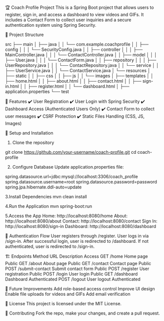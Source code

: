 🏆 Coach Profile Project
This is a Spring Boot project that allows users to register, sign in, and access a dashboard to view videos and GIFs. It includes a Contact Form to collect user inquiries and a secure authentication system using Spring Security.

📂 Project Structure

src
├── main
│   ├── java
│   │   └── com.example.coachprofile
│   │       ├── config
│   │       │   └── SecurityConfig.java
│   │       ├── controller
│   │       │   ├── MainController.java
│   │       │   └── ContactController.java
│   │       ├── model
│   │       │   ├── User.java
│   │       │   └── ContactForm.java
│   │       ├── repository
│   │       │   ├── UserRepository.java
│   │       │   └── ContactRepository.java
│   │       └── service
│   │           ├── UserService.java
│   │           └── ContactService.java
│   └── resources
│       ├── static
│       │   ├── css
│       │   ├── js
│       │   └── images
│       ├── templates
│       │   ├── home.html
│       │   ├── about.html
│       │   ├── contact.html
│       │   ├── sign-in.html
│       │   ├── register.html
│       │   └── dashboard.html
│       ├── application.properties
└── test

🌟 Features
✔️ User Registration
✔️ User Login with Spring Security
✔️ Dashboard Access (Authenticated Users Only)
✔️ Contact Form to collect user messages
✔️ CSRF Protection
✔️ Static Files Handling (CSS, JS, Images)

🚀 Setup and Installation
1. Clone the repository

git clone https://github.com/your-username/coach-profile.git
cd coach-profile

2. Configure Database
Update application.properties file:

spring.datasource.url=jdbc:mysql://localhost:3306/coach_profile
spring.datasource.username=root
spring.datasource.password=password
spring.jpa.hibernate.ddl-auto=update

3.Install Dependencies
mvn clean install

4.Run the Application
mvn spring-boot:run

5.Access the App
Home: http://localhost:8080/home
About: http://localhost:8080/about
Contact: http://localhost:8080/contact
Sign In: http://localhost:8080/sign-in
Dashboard: http://localhost:8080/dashboard

🔐 Authentication Flow
User registers through /register.
User logs in via /sign-in.
After successful login, user is redirected to /dashboard.
If not authenticated, user is redirected to /sign-in.

🏗️ Endpoints
Method	URL	Description	Access
GET	/home	Home page	Public
GET	/about	About page	Public
GET	/contact	Contact page	Public
POST	/submit-contact	Submit contact form	Public
POST	/register	User registration	Public
POST	/login	User login	Public
GET	/dashboard	Dashboard	Authenticated
POST	/logout	User logout	Authenticated

🎯 Future Improvements
Add role-based access control
Improve UI design
Enable file uploads for videos and GIFs
Add email verification

📜 License
This project is licensed under the MIT License.

🙌 Contributing
Fork the repo, make your changes, and create a pull request.


